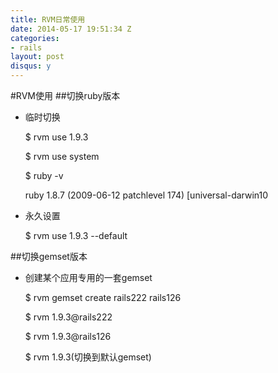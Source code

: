 ```yaml
---
title: RVM日常使用
date: 2014-05-17 19:51:34 Z
categories:
- rails
layout: post
disqus: y
---
```


#RVM使用
##切换ruby版本
* 临时切换
    
    $ rvm use 1.9.3
    
    $ rvm use system
    
    $ ruby -v
    
    ruby 1.8.7 (2009-06-12 patchlevel 174) [universal-darwin10    
* 永久设置
    
    $ rvm use 1.9.3 --default

##切换gemset版本
* 创建某个应用专用的一套gemset
    
    $ rvm gemset create rails222 rails126
    
    $ rvm 1.9.3@rails222
    
    $ rvm 1.9.3@rails126
    
    $ rvm 1.9.3(切换到默认gemset)
